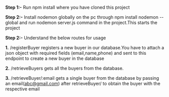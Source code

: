 **Step 1:-** Run npm install where you have cloned this project

**Step 2:-** Install nodemon globally on the pc through npm install nodemon --global and run nodemon server.js command in the project.This starts the project

**Step 2:-** Understand the below routes for usage

**1.** /registerBuyer registers a new buyer in our database.You have to attach a json object with required fields (email,name,phone) and sent to this endpoint to create a new buyer in the database

**2.** /retrieveBuyers gets all the buyers from the database.

**3.** /retrieveBuyer/:email gets a single buyer from the database by passing an email(abc@gmail.com) after retrieveBuyer/ to obtain the buyer with the respective email